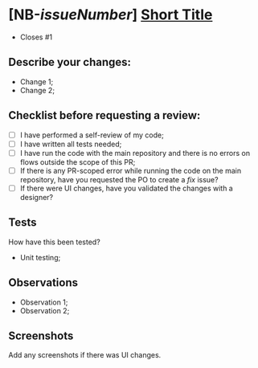 # [NB\-_issueNumber_] [Short Title](_issueURL_)
- Closes #1 <!--change the number to your issue number-->

## Describe your changes:
- Change 1; 
- Change 2;

## Checklist before requesting a review:
- [ ] I have performed a self-review of my code;
- [ ] I have written all tests needed;
- [ ] I have run the code with the main repository and there is no errors on flows outside the scope of this PR;
- [ ] If there is any PR-scoped error while running the code on the main repository, have you requested the PO to create a _fix_ issue?
- [ ] If there were UI changes, have you validated the changes with a designer?

## Tests
How have this been tested?
<!--Ex: Unit testing, mannual testing, integration testing...-->
- Unit testing;

## Observations
<!--Delete this section if there is no observations-->
- Observation 1;
- Observation 2;

## Screenshots
<!--Delete this section if there is no UI changes-->
Add any screenshots if there was UI changes.
